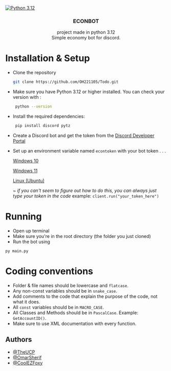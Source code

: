 [![Python 3.12](https://img.shields.io/badge/python-3.12-blue.svg)](https://www.python.org/downloads/release/python-312/)

<div align="center">

  <h3 align="center">ECONBOT</h3>
  
  <p align="center">
    project made in python 3.12
    <br>
    Simple economy bot for discord.
  </p>
</div>



# Installation & Setup

- Clone the repository

   ```bash
   git clone https://github.com/OH221105/Todo.git
   ```

- Make sure you have Python 3.12 or higher installed.
  You can check your version with :
  ```bash
   python --version
   ```

- Install the required dependencies:
  ```bash
   pip install discord pytz
   ```
   
- Create a Discord bot and get the token from the [Discord Developer Portal](https://discord.com/developers/applications)

- Set up an environment variable named `econtoken` with your bot token . . .

   [Windows 10](https://www.youtube.com/watch?v=z84UIZy_qgE)

   [Windows 11](https://www.youtube.com/watch?v=ow2jROvxyH4&t=2s)

   [Linux (Ubuntu)](https://www.youtube.com/watch?v=Y6_7xaxkPik)

  ~ *if you can't seem to figure out how to do this, you can always just type your token in the code*
example: `client.run("your_token_here")`


# Running

- Open up terminal
- Make sure you're in the root directory (the folder you just cloned)
- Run the bot using
```base
py main.py
```


# Coding conventions
- Folder & file names should be lowercase and `flatcase`.
- Any non-const variables should be in `snake_case`.
- Add comments to the code that explain the purpose of the code, not what it does.
- All `const` variables should be in `MACRO_CASE`.
- All Classes and Methods should be in `PascalCase`. Example: `GetAccountID()`.
- Make sure to use XML documentation with every function.

## Authors

- [@TheUCP](https://www.github.com/octokatherine)
- [@OmarSherif](https://github.com/OmarSherif06)
- [@CoolEZFoxy](https://github.com/CoolEZFoxy)
